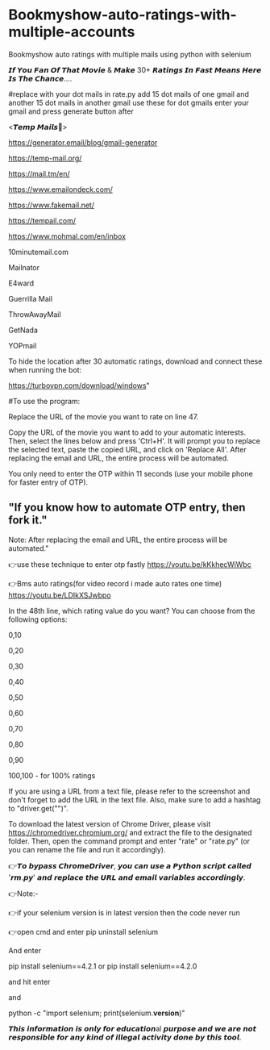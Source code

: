 # Bookmyshow-auto-ratings-with-multiple-accounts
Bookmyshow auto ratings with multiple mails using python with selenium

𝙄𝙛 𝙔𝙤𝙪 𝙁𝙖𝙣 𝙊𝙛 𝙏𝙝𝙖𝙩 𝙈𝙤𝙫𝙞𝙚 & 𝙈𝙖𝙠𝙚 30+ 𝙍𝙖𝙩𝙞𝙣𝙜𝙨 𝙄𝙣 𝙁𝙖𝙨𝙩 𝙈𝙚𝙖𝙣𝙨 𝙃𝙚𝙧𝙚 𝙄𝙨 𝙏𝙝𝙚 𝘾𝙝𝙖𝙣𝙘𝙚....

#replace with your dot mails in rate.py add 15 dot mails of one gmail and another 15 dot mails in another gmail use 
these for dot gmails enter your gmail and press generate button after

<𝙏𝙚𝙢𝙥 𝙈𝙖𝙞𝙡𝙨📧>

https://generator.email/blog/gmail-generator 

https://temp-mail.org/

https://mail.tm/en/

https://www.emailondeck.com/

https://www.fakemail.net/

https://tempail.com/

https://www.mohmal.com/en/inbox

10minutemail.com

Mailnator

E4ward

Guerrilla Mail

ThrowAwayMail

GetNada

YOPmail

To hide the location after 30 automatic ratings, download and connect these when running the bot:

https://turbovpn.com/download/windows"

#To use the program:

Replace the URL of the movie you want to rate on line 47.

Copy the URL of the movie you want to add to your automatic interests. Then, select the lines below and press 'Ctrl+H'. It will prompt you to replace the selected text, paste the copied URL, and click on 'Replace All'. After replacing the email and URL, the entire process will be automated.

You only need to enter the OTP within 11 seconds (use your mobile phone for faster entry of OTP).

## "If you know how to automate OTP entry, then fork it."

Note: After replacing the email and URL, the entire process will be automated."

👉use these technique to enter otp fastly
https://youtu.be/kKkhecWiWbc

👉Bms auto ratings(for video record i made auto rates one time)
https://youtu.be/LDIkXSJwbpo

In the 48th line, which rating value do you want? You can choose from the following options:

0,10

0,20

0,30

0,40

0,50

0,60

0,70

0,80

0,90

100,100 - for 100% ratings

If you are using a URL from a text file, please refer to the screenshot and don't forget to add the URL in the text file. Also, make sure to add a hashtag to "driver.get("")".

To download the latest version of Chrome Driver, please visit https://chromedriver.chromium.org/ and extract the file to the designated folder. Then, open the command prompt and enter "rate" or "rate.py" (or you can rename the file and run it accordingly).

👉𝙏𝙤 𝙗𝙮𝙥𝙖𝙨𝙨 𝘾𝙝𝙧𝙤𝙢𝙚𝘿𝙧𝙞𝙫𝙚𝙧, 𝙮𝙤𝙪 𝙘𝙖𝙣 𝙪𝙨𝙚 𝙖 𝙋𝙮𝙩𝙝𝙤𝙣 𝙨𝙘𝙧𝙞𝙥𝙩 𝙘𝙖𝙡𝙡𝙚𝙙 '𝙧𝙢.𝙥𝙮' 𝙖𝙣𝙙 𝙧𝙚𝙥𝙡𝙖𝙘𝙚 𝙩𝙝𝙚 𝙐𝙍𝙇 𝙖𝙣𝙙 𝙚𝙢𝙖𝙞𝙡 𝙫𝙖𝙧𝙞𝙖𝙗𝙡𝙚𝙨 𝙖𝙘𝙘𝙤𝙧𝙙𝙞𝙣𝙜𝙡𝙮.

👉Note:-

👉if your selenium version is in latest version then 
the code never run 

👉open cmd and enter pip uninstall selenium

And enter 

pip install selenium==4.2.1
or
pip install selenium==4.2.0

and hit enter 

and 

python -c "import selenium; print(selenium.__version__)"
<to check the current version of selenium>

𝙏𝙝𝙞𝙨 𝙞𝙣𝙛𝙤𝙧𝙢𝙖𝙩𝙞𝙤𝙣 𝙞𝙨 𝙤𝙣𝙡𝙮 𝙛𝙤𝙧 𝙚𝙙𝙪𝙘𝙖𝙩𝙞𝙤𝙣al 𝙥𝙪𝙧𝙥𝙤𝙨𝙚 𝙖𝙣𝙙 𝙬𝙚 𝙖𝙧𝙚 𝙣𝙤𝙩 𝙧𝙚𝙨𝙥𝙤𝙣𝙨𝙞𝙗𝙡𝙚 𝙛𝙤𝙧 𝙖𝙣𝙮 𝙠𝙞𝙣𝙙 𝙤𝙛 𝙞𝙡𝙡𝙚𝙜𝙖𝙡 𝙖𝙘𝙩𝙞𝙫𝙞𝙩𝙮 𝙙𝙤𝙣𝙚 𝙗𝙮 𝙩𝙝𝙞𝙨 𝙩𝙤𝙤𝙡.

